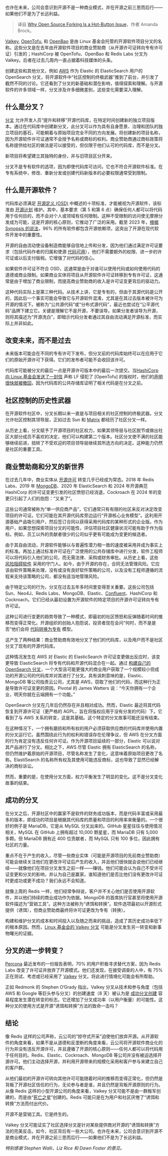 
<!--
title: 开源分叉为何成为热门话题
cover: https://cdn.thenewstack.io/media/2024/09/23c536f4-fork-1280701_1280.jpg
-->

也许在未来，公司会意识到开源不是一种商业模式，并在开源之前三思而后行——如果他们不是为了长远利益。

> 译自 [Why Open Source Forking Is a Hot-Button Issue](https://thenewstack.io/why-open-source-forking-is-a-hot-button-issue/)，作者 Amanda Brock。

[Valkey](https://thenewstack.io/linux-foundation-forks-the-open-source-redis-as-valkey/), [OpenTofu](https://thenewstack.io/linux-foundation-joins-opentf-to-fork-for-terraform-into-opentofu/), 和 [OpenBao](https://thenewstack.io/meet-openbao-an-open-source-fork-of-hashicorp-vault/) 是由 Linux 基金会托管的开源软件项目分叉的名称。这些分叉是在去年由开源软件项目的商业赞助商（从开源许可证转向专有许可证）引发的；HashiCorp 被 OpenTofu、OpenBao 和 Redis Labs 分叉为 Valkey。后者在过去几周内一直占据着科技媒体的头条。

创建这些和其他分叉，例如 [AWS](https://aws.amazon.com/?utm_content=inline+mention) 作为 Elastic 的 ElasticSearch 用户的 OpenSearch 分叉，将开源软件中“社区控制的终极武器”推到了前台，并引发了截然不同的讨论。它还看到了分叉的新基础和潜在影响，值得探索和理解。与开源软件的许多领域一样，分叉涉及许多细微差别，这些变化需要深入理解。

## 什么是分叉？

[分叉](https://thenewstack.io/open-source-projects-fork/) 允许开发人员“提升和转移”开源代码库，在特定时间创建新的独立项目版本。通过在代码库中创建新分叉，此分叉可以作为具有自身愿景、治理和团队的独立项目的基石，可能朝着与原始项目完全不同的方向发展。将创建新的项目名称，因为开源软件许可证通常不会授予名称或商标的权利。商业赞助商通过商标政策将名称提供给社区的做法是可以接受的，但仅限于他们认可的代码库，而不是分叉。

新项目将希望建立其独特的身份，并与旧项目区分开来。

分叉不是专有软件的选项，因为即使代码库可访问，它也不符合开源软件标准。在专有系统中，修改、重新分发或创建代码新版本的必要权限通常受到限制。

## 什么是开源软件？

代码库必须满足 [开源定义 (OSD)](https://opensource.org/osd) 中概述的十项标准，才能被视为开源软件，该标准由 [开源计划](https://opensource.org/) 维护。其中，基本要求（第 5 和第 6 点）确保任何人都可以将代码用于任何目的，而不会对个人或领域有任何限制。这种不受限制的访问使无摩擦分发成为可能，这是开源的核心原则，它推动了广泛的采用。截至 2023 年，[根据 Synopsis 的说法](https://www.synopsys.com/software-integrity/resources/analyst-reports/open-source-security-risk-analysis.html)，96% 的所有软件都包含开源依赖项，这突出了开源在现代软件开发中的重要性。

开源的自由流动使设备制造商能够自信地上传和分发，因为他们通过满足许可证要求（包括代码作者的归属和使源 [代码可用](https://thenewstack.io/opentofu-1-6-general-availability-open-source-infrastructure-as-code/)），他们不需要额外的权限、进一步的许可证或以后支付版税。它增强了对代码的信心。

如果软件许可证不符合 OSD，这通常是由于对谁可以使用代码或如何使用代码的道德或商业限制。如果商业实体将项目从开源软件许可证转移到专有许可证，这通常是由于增加了商业限制，而提高商业赞助商的收入是许可证变更背后的驱动力。

这种代码实际上是第三种代码。从技术上讲，它是专有的，但由于其源代码是公开的，因此后一个事实可能会导致它与开源软件混淆，尤其是在其过去版本被许可为开源的情况下。被称为“公共源代码”或“分布式源代码”，最近也尝试在“公平源代码”品牌下建立它。关键是理解它不是开源，不要误导。如果分发者误导为开源，则将其描述为“开源洗白”，即暗示代码分发者通过其自由流动满足开源标准，而实际上并非如此。

## 改变未来，而不是过去

未来版本可能会在不同的专有许可下发布，但分叉前的代码库始终可以在应用于它们的原始开源许可下获得。它们的发布者可能不会收回该许可。

代码库可能被分叉的最后一点是开源许可版本中的最后一次提交。当[HashiCorp 向 Linux 基金会发送了一封信](https://thenewstack.io/opentofu-vs-hashicorp-takes-center-stage-at-open-source-summit/) 声称 LF 侵犯了 [OpenTofu] 的版权时，他们的[声明很快就被撤回](https://thenewstack.io/closure-is-open-source-licensing-suddenly-unsustainable/)，因为代码库的公共存储库证明了相关代码是在分叉之前。

## 社区控制的历史性武器

在开源软件社区中，分叉长期以来一直是与项目相关的社区控制的终极武器。分叉允许社区控制其领导层，正如过去 Sun 和 [Matrix](https://techcrunch.com/2023/11/06/decentralized-communication-protocol-matrix-shifts-to-less-permissive-agpl-open-source-license/) 都经历了社区分叉一样。

从历史上看，分叉赋予了开源项目的社区权力，如果其领导层与社区脱节或做出社区大部分成员不喜欢的决定，他们可以构建第二个版本。社区分叉使不满的社区能够继续前进，扭转了不受欢迎的项目领导层继续其所选方向的决定。这种能力仍然是社区的重要工具。

## 商业赞助商和分叉的新世界

在过去几年中，商业实体从 [开源许可](https://thenewstack.io/how-do-open-source-licenses-work-the-ultimate-guide/) 转变几乎已经成为常态。2018 年 Redis Labs、2019 年 [MongoDB](https://www.mongodb.com/cloud/atlas/?utm_content=inline+mention)、2020 年 ElasticSearch 和 2024 年开源典范 HashiCorp 的许可证变更引发的社区愤怒已经消退，Cockroach 在 2024 年的变更只引起了人们的抱怨：“又来了”。

这些公司通常被称为“单一供应商产品”，它们通常只有有限的社区来反对决定改变项目的许可证。它们可能在其开源代码库旁边运行“开源核心业务模型”。这利用开源基础产品吸引用户，然后签订合同以获得采用代码库的某种形式的企业版。作为用户，如果您想探索项目分叉的可能性，评估项目社区健康状况可能有助于作为指标。例如，员工以外的贡献者很少的公司似乎更有可能成为变更的候选者。

由于其自由流动，开源软件能够以与普遍性潜力相一致的速度被采用并成为事实上的标准。再加上通过标准许可证在广泛使用的公共存储库中进行分发，软件工程师可以将代码引入他们的公司，而无需法律、采购或财务审批。从历史上看，这些 [风险阻碍软件](https://thenewstack.io/navigating-open-source-software-risks-whose-job-is-it-anyway/) 采用的守门人。如今，由于开源的存在，合同无法管理风险。它应该由软件策略来处理，没有或没有良好软件策略的公司，以及没有工程师遵循的流程来支持该策略的公司，都没有适当地管理风险。

由于特定公司的行为，分叉在过去五年多时间里变得至关重要。这些公司包括 Sun、Neo4J、Redis Labs、MongoDB、Elastic、[Confluent](https://www.confluent.io/?utm_content=inline+mention)、HashiCorp 和 Cockroach。它们已经从最初设置为开源软件的特定项目的开源许可证转向专有许可证。

这种公司进行变更的趋势导致了一种模式，即最初的社区愤怒和反弹随着时间的推移而变得正常化。开源组织的创始人抱怨说，投资者现在会问“何时，而不是是否”他们会将 [代码转换为专有](https://thenewstack.io/synopsys-rapid-scan-can-now-security-check-proprietary-code/) 模型。

这产生了两种结果：商业赞助商有效地分叉了他们的代码库，以及用户而不是社区分叉了现有的开源代码库。

这种情况发生在 AWS 对 Elastic 的 ElasticSearch 许可证变更做出反应时，该变更导致 ElasticSearch 将专有代码和开源代码混合在一起。通过 [构建自己的 OpenSearch 分叉](https://thenewstack.io/this-week-in-programming-aws-completes-elasticsearch-fork-with-opensearch/)，一个大型且可能更强大的商业用户获取了一个规模较小但成功的开源公司的代码库并对其进行了分叉。具有讽刺意味的是，Elastic、MongoDB 等公司指责云公司，尤其是 AWS，窃取了他们的代码，而这种行为正是导致许可证变更的原因。Pivotal 的 James Watters 说：“今天你拥有一个企业，明天你就在云端拥有一个功能。”

OpenSearch 分叉在几年后仍然存在并且相对成功。然而，Elastic 最近将其代码恢复到开源许可证（更严格的 AGPL，旨在将版权应用于没有分发的代码）下。它看到了与 AWS 关系的转变，这是其基础。这个特定的分叉故事可能还没有结束。

在这种情况下，一个拥有磨损和所有权的用户必须获取供应商的代码库并使用内置的分叉运行它。虽然围绕此行为的权利和错误存在伦理争议，但 AWS 在分叉方面的行为肯定没有违反任何许可证。作为开源项目延续的一部分，Elastic 可以说对其产品进行了分叉。相比之下，AWS 尽管 Elastic 拥有 ElasticSearch 的名称，但仍然维护着原始的开源项目，尽管名称发生了变化，这意味着原始项目更改了名称。ElastiSearch 的名称所有权及其使用可能违反商标，这也导致了显然已经解决的商标诉讼。

然而，重要的是，在使用分叉方面，权力平衡发生了明显的变化。这不是分叉变化故事的结束。

## 成功的分叉

在分叉之后，开源社区中的赢家不是软件的财务成功版本，而是代码丰富或采用最多的版本，即成功的项目是根据其代码库的质量和项目的利用率来衡量的。一个很好的例子是 MariaDB，它是从 MySQL 分叉出来的。GitHub 星星往往与使用情况相关，MySQL 在 GitHub 上拥有超过 10,000 颗星星，而 MariaDB 只有 5,000 多颗。但 MariaDB 拥有近 400 位贡献者，而 MySQL 只有 100 多位，因此拥有社区的力量。

重点不在于产生的收入，尽管一些商业实体（可能是开源项目的先前商业赞助商）可能会继续关注他们在更改许可证后产生的收入，并且他们很快就会说他们已经继续——就像他们在项目分叉发生之前一样——赚钱。他们可能会认为自己不受许可证变更和分叉的影响，并认为自己是赢家。谁知道他们是否比他们没有更改许可证时更成功或更不成功？我们永远不会知道。

就像上周的 Redis 一样，他们经常争辩说，客户并不关心他们是否使用开源软件，并以他们持续的商业成功作为依据。MongoDB 的首席执行官甚至将使用开源软件描述为“营销工具”。这种方法被称为“诱饵和转换”。软件选项最初以开源形式提供（诱饵），但商业赞助商最终将许可证更改为专有（转换）。

构建和维护分叉的成本和时间投入以及随之而来的挑战，造成了其历史成功率低下的根本原因。然而，[Linux 基金会的 Valkey 分叉](https://thenewstack.io/linux-foundation-adopting-terraform-fork-provokes-ire-of-hashicorp-ceo/) 可能是分叉发生另一转变和新事物曙光的证据。

## 分叉的进一步转变？

[Percona](https://www.percona.com/?utm_content=inline+mention) 最近发布的一份报告表明，70% 的用户积极寻求替代方案，因为 Redis Labs 改变了许可证并放弃了开源模式。他们还发现，在接受调查的人中，有 75% 正在测试、考虑或已经采用了 [Valkey](https://thenewstack.io/valkey-a-redis-fork-with-a-future/) 分叉。将此进行情境化可能会有所帮助。

正如 Redmonk 的 Stephen O’Grady 指出，Valkey 分叉从技术和参与角度（包括 AWS 和 Google 等巨头参与分叉）的创建速度（8 天）被认为是 [成功分叉创建](https://redmonk.com/sogrady/2024/07/16/post-valkey-world/) 容易程度发生潜在转变的标志。它还增加了分叉成功率（以用户衡量）的可能性。这种分叉的使用方式是开源“诱饵和转换”方法的致命一击吗？

## 结论

像 Redis 这样的公司声称，云公司的“掠夺式开采”迫使他们放弃开源。从开源软件的角度来看，如果不是从道德和反垄断的角度来看，云公司将开源软件商业化的行为并没有违反开源许可，并且遵循了开源的核心原则——任何人都可以将代码用于任何目的。Redis、Elastic、Cockroach、MongoDB 等公司并没有被迫选择开源许可。他们主动选择开源，并利用开源带来的规模化采用和客户参与来建立自己的客户群。

从他们最初的开源许可转向其他许可可能随着时间的推移而变得正常化，但仍然是背叛了开源社区信任的行为，无论参与者是谁，并且仍然是背叛开源原则的行为。从像 Redis 这样的小型开源公司的角度来看，Valkey 分叉可能不是由一群叛军创建的，而是由“[死亡之星](https://www.computing.co.uk/news/4358678/database-dust-redis-users-switching-valkey)”创建的。Redis 可能只是在为用户和社区厌倦了“诱饵和转换”方法而付出代价。

开源不是营销工具。它是终生的。

Valkey 分叉可能证实了社区选择分叉是针对某些提供商对开源的“诱饵和转换”方法的完美反击。如今，社区背后有一些大公司。也许在未来，公司会意识到开源不是商业模式，并在开源之前三思而后行——如果他们不是为了长远利益。

*特别感谢 Stephen Walli、Liz Rice 和 Dawn Foster 的意见。*